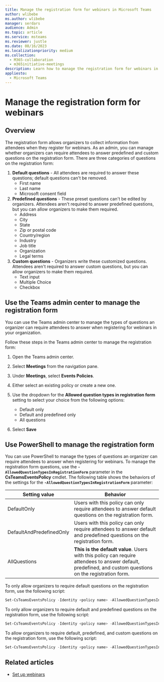 ```yaml
---
title: Manage the registration form for webinars in Microsoft Teams
author: wlibebe
ms.author: wlibebe
manager: serdars
audience: Admin
ms.topic: article
ms.service: msteams
ms.reviewer: justle
ms.date: 08/16/2023
ms.localizationpriority: medium
ms.collection: 
  - M365-collaboration
  - m365initiative-meetings
description: Learn how to manage the registration form for webinars in Microsoft Teams for admins. You can manage default questions, custom questions, and predefined questions.
appliesto: 
  - Microsoft Teams
---
```

# Manage the registration form for webinars

## Overview

The registration form allows organizers to collect information from attendees when they register for webinars. As an admin, you can manage whether organizers can require attendees to answer predefined and custom questions on the registration form.
There are three categories of questions on the registration form:

1. **Default questions** - All attendees are required to answer these questions; default questions can't be removed.
   - First name
   - Last name
   - Microsoft consent field
2. **Predefined questions** - These preset questions can't be edited by organizers. Attendees aren't required to answer predefined questions, but you can allow organizers to make them required.
    - Address
    - City
    - State
    - Zip or postal code
    - Country/region
    - Industry
    - Job title
    - Organization
    - Legal terms
3. **Custom questions** - Organizers write these customized questions. Attendees aren't required to answer custom questions, but you can allow organizers to make them required.
   - Text input
   - Multiple Choice
   - Checkbox

## Use the Teams admin center to manage the registration form

You can use the Teams admin center to manage the types of questions an organizer can require attendees to answer when registering for webinars in your organization.

Follow these steps in the Teams admin center to manage the registration form:

1. Open the Teams admin center.
2. Select **Meetings** from the navigation pane.
3. Under **Meetings**, select **Events Policies**.
4. Either select an existing policy or create a new one.
5. Use the dropdown for the **Allowed question types in registration form** setting to select your choice from the following options:

   - Default only
   - Default and predefined only
   - All questions
6. Select **Save**

## Use PowerShell to manage the registration form

You can use PowerShell to manage the types of questions an organizer can require attendees to answer when registering for webinars. To manage the registration form questions, use the **`-AllowedQuestionTypesInRegistrationForm`** parameter in the **CsTeamsEventsPolicy** cmdlet.
The following table shows the behaviors of the settings for the **`-AllowedQuestionTypesInRegistrationForm`** parameter:

|Setting value | Behavior |
|---------|---------------|
|DefaultOnly | Users with this policy can only require attendees to answer default questions on the registration form. |
|DefaultAndPredefinedOnly | Users with this policy can only require attendees to answer default and predefined questions on the registration form.|
|AllQuestions | **This is the default value**. Users with this policy can require attendees to answer default, predefined, and custom questions on the registration form.|

To only allow organizers to require default questions on the registration form, use the following script:

```powershell
Set-CsTeamsEventsPolicy -Identity <policy name> -AllowedQuestionTypesInRegistrationForm DefaultOnly
```

To only allow organizers to require default and predefined questions on the registration form, use the following script:

```powershell
Set-CsTeamsEventsPolicy -Identity <policy name> -AllowedQuestionTypesInRegistrationForm DefaultAndPredefinedOnly
```

To allow organizers to require default, predefined, and custom questions on the registration form, use the following script:

```powershell
Set-CsTeamsEventsPolicy -Identity <policy name> -AllowedQuestionTypesInRegistrationForm AllQuestions
```

## Related articles

- [Set up webinars](set-up-webinars.md)
